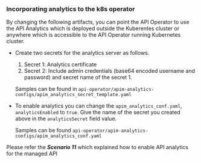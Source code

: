 ### Incorporating analytics to the k8s operator

By changing the following artifacts, you can point the API Operator to use the API Analytics which is deployed outside the Kuberentes cluster or anywhere which is accessible to the API Operator running Kubernetes cluster.

- Create two secrets for the analytics server as follows.

    1. Secret 1: Analytics certificate
    2. Secret 2: Include admin credentials (base64 encoded username and password) and secret name of the secret 1.
    
    Samples can be found in `api-operator/apim-analytics-configs/apim_analytics_secret_template.yaml`
    
- To enable analytics you can change the `apim_analytics_conf.yaml`, `analyticsEnabled` to `true`. Give the name of the secret you created above in the `analyticsSecret` field value.

    Samples can be found `api-operator/apim-analytics-configs/apim_analytics_conf.yaml`

Please refer the ***Scenario 11*** which explained how to enable API analytics for the managed API